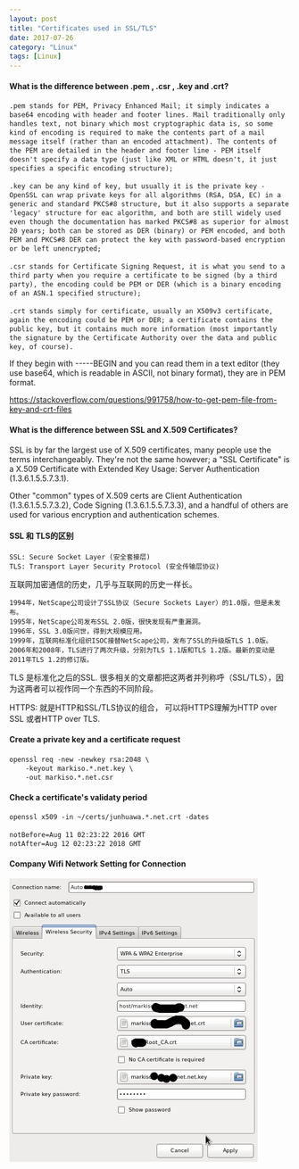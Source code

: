 ```yaml
---
layout: post
title: "Certificates used in SSL/TLS"
date: 2017-07-26
category: "Linux" 
tags: [Linux]
---
```


#### What is the difference between .pem , .csr , .key and .crt?

    .pem stands for PEM, Privacy Enhanced Mail; it simply indicates a base64 encoding with header and footer lines. Mail traditionally only handles text, not binary which most cryptographic data is, so some kind of encoding is required to make the contents part of a mail message itself (rather than an encoded attachment). The contents of the PEM are detailed in the header and footer line - PEM itself doesn't specify a data type (just like XML or HTML doesn't, it just specifies a specific encoding structure);

    .key can be any kind of key, but usually it is the private key - OpenSSL can wrap private keys for all algorithms (RSA, DSA, EC) in a generic and standard PKCS#8 structure, but it also supports a separate 'legacy' structure for eac algorithm, and both are still widely used even though the documentation has marked PKCS#8 as superior for almost 20 years; both can be stored as DER (binary) or PEM encoded, and both PEM and PKCS#8 DER can protect the key with password-based encryption or be left unencrypted;

    .csr stands for Certificate Signing Request, it is what you send to a third party when you require a certificate to be signed (by a third party), the encoding could be PEM or DER (which is a binary encoding of an ASN.1 specified structure);

    .crt stands simply for certificate, usually an X509v3 certificate, again the encoding could be PEM or DER; a certificate contains the public key, but it contains much more information (most importantly the signature by the Certificate Authority over the data and public key, of course).


If they begin with -----BEGIN and you can read them in a text editor (they use base64, which is readable in ASCII, not binary format), they are in PEM format.


https://stackoverflow.com/questions/991758/how-to-get-pem-file-from-key-and-crt-files

#### What is the difference between SSL and X.509 Certificates?

SSL is by far the largest use of X.509 certificates, many people use the terms interchangeably. They're not the same however; a "SSL Certificate" is a X.509 Certificate with Extended Key Usage: Server Authentication (1.3.6.1.5.5.7.3.1).

Other "common" types of X.509 certs are Client Authentication (1.3.6.1.5.5.7.3.2), Code Signing (1.3.6.1.5.5.7.3.3), and a handful of others are used for various encryption and authentication schemes.

#### SSL 和 TLS的区别

    SSL: Secure Socket Layer (安全套接层) 
    TLS: Transport Layer Security Protocol (安全传输层协议)

互联网加密通信的历史，几乎与互联网的历史一样长。 

    1994年，NetScape公司设计了SSL协议（Secure Sockets Layer）的1.0版，但是未发布。
    1995年，NetScape公司发布SSL 2.0版，很快发现有严重漏洞。
    1996年，SSL 3.0版问世，得到大规模应用。
    1999年，互联网标准化组织ISOC接替NetScape公司，发布了SSL的升级版TLS 1.0版。
    2006年和2008年，TLS进行了两次升级，分别为TLS 1.1版和TLS 1.2版。最新的变动是2011年TLS 1.2的修订版。

TLS 是标准化之后的SSL. 很多相关的文章都把这两者并列称呼（SSL/TLS），因为这两者可以视作同一个东西的不同阶段。

HTTPS: 就是HTTP和SSL/TLS协议的组合， 可以将HTTPS理解为HTTP over SSL 或者HTTP over TLS.

#### Create a private key and a certificate request

    openssl req -new -newkey rsa:2048 \
        -keyout markiso.*.net.key \
        -out markiso.*.net.csr

#### Check a certificate's validaty period

    openssl x509 -in ~/certs/junhuawa.*.net.crt -dates

    notBefore=Aug 11 02:23:22 2016 GMT
    notAfter=Aug 12 02:23:22 2018 GMT

#### Company Wifi Network Setting for Connection

![image](../../images/misc/NOSI.jpg)
